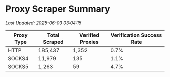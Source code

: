 # Proxy Scraper Summary

_Last Updated: 2025-06-03 03:04:15_

| Proxy Type | Total Scraped | Verified Proxies | Verification Success Rate |
|------------|--------------|------------------|--------------------------|
| HTTP | 185,437 | 1,352 | 0.7% |
| SOCKS4 | 11,979 | 135 | 1.1% |
| SOCKS5 | 1,263 | 59 | 4.7% |

